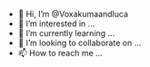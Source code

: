 - 👋 Hi, I’m @Voxakumaandluca
- 👀 I’m interested in ...
- 🌱 I’m currently learning ...
- 💞️ I’m looking to collaborate on ...
- 📫 How to reach me ...

<!---
Voxakumaandluca/Voxakumaandluca is a ✨ special ✨ repository because its `README.md` (this file) appears on your GitHub profile.
You can click the Preview link to take a look at your changes.
--->
